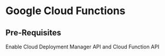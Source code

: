 # Google Cloud Functions

## Pre-Requisites

Enable Cloud Deployment Manager API and Cloud Function API